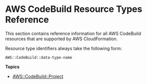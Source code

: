 # AWS CodeBuild Resource Types Reference<a name="cfn-reference-codebuild"></a>

This section contains reference information for all AWS CodeBuild resources that are supported by AWS CloudFormation\.

Resource type identifiers always take the following form:

```
AWS::CodeBuild::data-type-name
```

**Topics**
+ [AWS::CodeBuild::Project](aws-resource-codebuild-project.md)